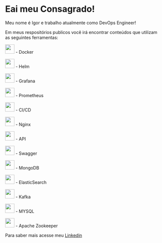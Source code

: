 # Eai meu Consagrado!

Meu nome é Igor e trabalho atualmente como DevOps Engineer!

Em meus respositórios publicos você irá encontrar conteúdos que utilizam as seguintes ferramentas:

<img src="https://www.devopsmadness.com/images/dockerventure_1/docker_logo.png" width="30"> -
Docker

<img src="https://sretips.com.br/images/kubernetes/helm.svg" width="30"> -
Helm

<img src="https://pics.freeicons.io/uploads/icons/png/8135670941548141941-512.png" width="30"> -
Grafana

<img src="https://cdn.iconscout.com/icon/free/png-512/prometheus-282488.png" width="30"> -
Prometheus

<img src="https://www.mabl.com/hubfs/CICDBlog.png" width="30"> -
CI/CD

<img src="https://clouddocs.f5.com/training/community/nginx/html/_images/module1.png" width="30"> -
Nginx

<img src="https://image.flaticon.com/icons/png/512/1493/1493169.png" width="30"> -
API

<img src="https://user-images.githubusercontent.com/5225318/118271792-20029180-b498-11eb-8903-c5cd0ac0d47c.png" width="30"> -
Swagger

<img src="https://img.icons8.com/color/452/mongodb.png" width="30"> -
MongoDB

<img src="https://assets.zabbix.com/img/brands/elastic.svg" width="30"> -
ElasticSearch

<img src="https://upload.wikimedia.org/wikipedia/commons/thumb/0/0a/Apache_kafka-icon.svg/1024px-Apache_kafka-icon.svg.png" width="30"> -
Kafka

<img src="https://upload.wikimedia.org/wikipedia/commons/thumb/5/51/Mysql.svg/1200px-Mysql.svg.png" width="30"> -
MYSQL

<img src="https://miro.medium.com/max/436/1*VNnjf7gNBYsrdgzi8SFfFw.png" width="30"> -
Apache Zookeeper

Para saber mais acesse meu [Linkedin](https://www.linkedin.com/in/igor-pedroso-guimarães/)
